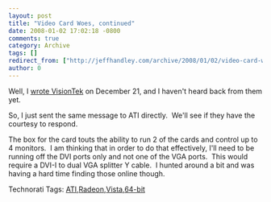 ```yaml
---
layout: post
title: "Video Card Woes, continued"
date: 2008-01-02 17:02:18 -0800
comments: true
category: Archive
tags: []
redirect_from: ["http://jeffhandley.com/archive/2008/01/02/video-card-woes-continued.aspx"]
author: 0
---
```

<!-- more -->
<p>Well, I <a href="http://blog.jeffhandley.com/archive/2007/12/21/video-card-woes.aspx" target="_blank">wrote VisionTek</a> on December 21, and I haven't heard back from them yet.</p>  <p>So, I just sent the same message to ATI directly.  We'll see if they have the courtesy to respond.</p>  <p>The box for the card touts the ability to run 2 of the cards and control up to 4 monitors.  I am thinking that in order to do that effectively, I'll need to be running off the DVI ports only and not one of the VGA ports.  This would require a DVI-I to dual VGA splitter Y cable.  I hunted around a bit and was having a hard time finding those online though.</p>  <div class="wlWriterSmartContent" id="scid:0767317B-992E-4b12-91E0-4F059A8CECA8:b43c43b3-042a-4a90-a861-9cb1d1195540" style="padding-right: 0px; display: inline; padding-left: 0px; padding-bottom: 0px; margin: 0px; padding-top: 0px">Technorati Tags: <a href="http://technorati.com/tags/ATI" rel="tag">ATI</a>,<a href="http://technorati.com/tags/Radeon" rel="tag">Radeon</a>,<a href="http://technorati.com/tags/Vista" rel="tag">Vista</a>,<a href="http://technorati.com/tags/64-bit" rel="tag">64-bit</a></div>

